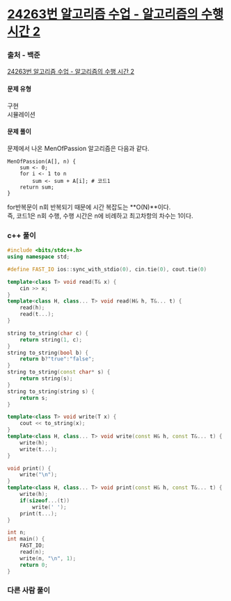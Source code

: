 # [24263번 알고리즘 수업 - 알고리즘의 수행 시간 2](https://www.acmicpc.net/problem/24263)

### 출처 - 백준
[24263번 알고리즘 수업 - 알고리즘의 수행 시간 2](https://www.acmicpc.net/problem/24263)

#### 문제 유형
구현  
시뮬레이션

#### 문제 풀이
문제에서 나온 MenOfPassion 알고리즘은 다음과 같다.  
```
MenOfPassion(A[], n) {
	sum <- 0;
	for i <- 1 to n
		sum <- sum + A[i]; # 코드1
	return sum;
}
```
for반복문이 n회 반복되기 때문에 시간 복잡도는 **O(N)**이다.  
즉, 코드1은 n회 수행, 수행 시간은 n에 비례하고 최고차항의 차수는 1이다.


### c++ 풀이
```c++
#include <bits/stdc++.h>
using namespace std;

#define FAST_IO ios::sync_with_stdio(0), cin.tie(0), cout.tie(0)

template<class T> void read(T& x) {
	cin >> x;
}
template<class H, class... T> void read(H& h, T&... t) {
	read(h);
	read(t...);
}

string to_string(char c) {
	return string(1, c);
}
string to_string(bool b) {
	return b?"true":"false";
}
string to_string(const char* s) {
	return string(s);
}
string to_string(string s) {
	return s;
}

template<class T> void write(T x) {
	cout << to_string(x);
}
template<class H, class... T> void write(const H& h, const T&... t) {
	write(h);
	write(t...);
}

void print() {
	write("\n");
}
template<class H, class... T> void print(const H& h, const T&... t) {
	write(h);
	if(sizeof...(t))
		write(' ');
	print(t...);
}

int n;
int main() {
    FAST_IO;
    read(n);
    write(n, "\n", 1);
	return 0;
}
```

### 다른 사람 풀이
```c++

```
